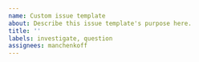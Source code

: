 ```yaml
---
name: Custom issue template
about: Describe this issue template's purpose here.
title: ''
labels: investigate, question
assignees: manchenkoff
---
```

